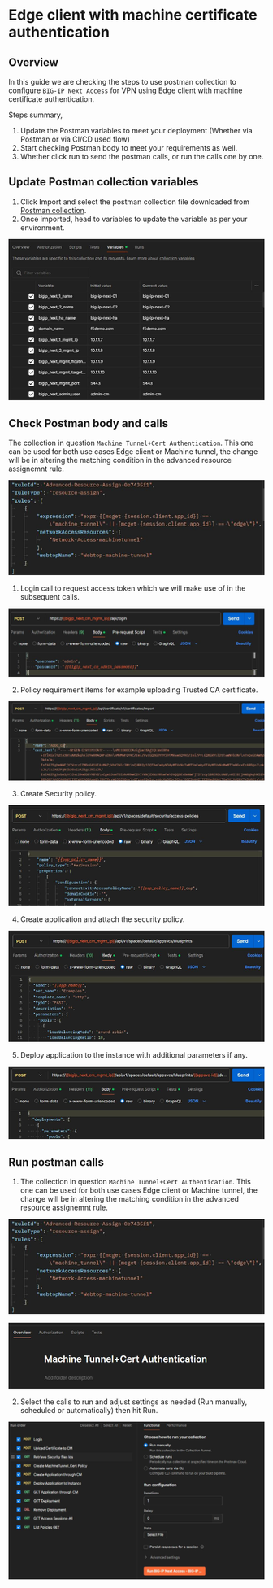 # Edge client with machine certificate authentication

## Overview

In this guide we are checking the steps to use postman collection to configure `BIG-IP Next Access` for VPN using Edge client with machine certificate authentication.

Steps summary, 

1. Update the Postman variables to meet your deployment (Whether via Postman or via CI/CD used flow)
2. Start checking Postman body to meet your requirements as well. 
3. Whether click run to send the postman calls, or run the calls one by one. 


## Update Postman collection variables 

1. Click Import and select the postman collection file downloaded from [Postman collection](https://github.com/f5devcentral/bigip_automation_examples/tree/access-May-1/bigip/bigip_next/next_access/postman_collections). 
2. Once imported, head to variables to update the variable as per your environment. 

![figure](assets/updatevariables.JPG)


## Check Postman body and calls


The collection in question `Machine Tunnel+Cert Authentication`. This one can be used for both use cases Edge client or Machine tunnel, the change will be in altering the matching condition in the advanced resource assignemnt rule. 

![figure](assets/advanceresourcerule.JPG)

1. Login call to request access token which we will make use of in the subsequent calls. 

![figure](assets/logincall.JPG)

2. Policy requirement items for example uploading Trusted CA certificate. 

![figure](assets/uploadcacert.JPG)

3. Create Security policy. 

![figure](assets/createpolicy.JPG)

4. Create application and attach the security policy. 

![figure](assets/createapplication.JPG)

5. Deploy application to the instance with additional parameters if any. 

![figure](assets/deployapp.JPG)


## Run postman calls 


1. The collection in question `Machine Tunnel+Cert Authentication`. This one can be used for both use cases Edge client or Machine tunnel, the change will be in altering the matching condition in the advanced resource assignemnt rule. 

![figure](assets/advanceresourcerule.JPG)

![figure](assets/runcacertcol.JPG)

2. Select the calls to run and adjust settings as needed (Run manually, scheduled or automatically) then hit Run. 

![figure](assets/runcol.JPG)
